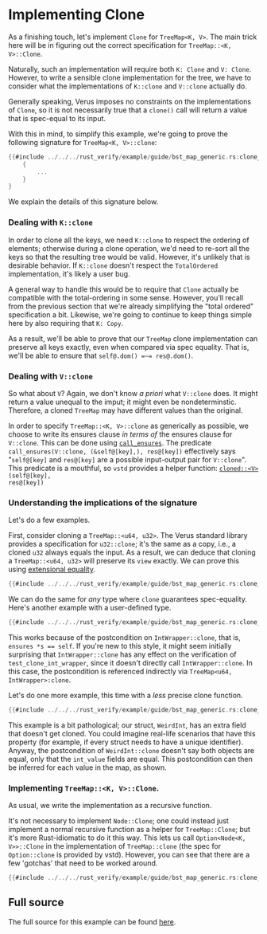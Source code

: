 # Implementing Clone

As a finishing touch, let's implement `Clone` for `TreeMap<K, V>`.
The main trick here will be in figuring out the correct specification for `TreeMap::<K, V>::Clone`.

Naturally, such an implementation will require both `K: Clone` and `V: Clone`.
However, to write a sensible clone implementation for the tree, we have to consider
what the implementations of `K::clone` and `V::clone` actually do.

Generally speaking, Verus imposes no constraints on the implementations of `Clone`,
so it is not necessarily true that a `clone()` call will return a value that is spec-equal
to its input.

With this in mind, to simplify this example,
we're going to prove the following signature for `TreeMap<K, V>::clone`:

```rust
{{#include ../../../rust_verify/example/guide/bst_map_generic.rs:clone_signature}}
    {
        ...
    }
}
```
We explain the details of this signature below.

### Dealing with `K::clone`

In order to clone all the keys, we need `K::clone` to respect the ordering of elements; 
otherwise during a clone operation,
we'd need to re-sort all the keys so that the resulting tree would be valid.
However, it's unlikely that is desirable behavior. If `K::clone` doesn't respect the
`TotalOrdered` implementation, it's likely a user bug.

A general way to handle this would be to require that `Clone` actually be compatible
with the total-ordering in some sense.
However, you'll
recall from the previous section that we're already simplifying the "total ordered" specification
a bit. Likewise, we're going to continue to keep things simple here by also requiring
that `K: Copy`.

As a result, we'll be able to prove that our `TreeMap` clone implementation can preserve
all keys exactly, even when compared via spec equality. That is, we'll be able to
ensure that `self@.dom() =~= res@.dom()`.

### Dealing with `V::clone`

So what about `V`? Again, we don't know _a priori_ what `V::clone` does. It might return
a value unequal to the imput; it might even be nondeterminstic. Therefore,
a cloned `TreeMap` may have different values than the original.

In order to specify `TreeMap::<K, V>::clone` as generically as possible, we choose
to write its ensures clause _in terms of_ the ensures clause for `V::clone`.
This can be done using [`call_ensures`](./exec_funs_as_values.md).
The predicate `call_ensures(V::clone, (&self@[key],), res@[key])` effectively says
"`self@[key]` and `res@[key]` are a possible input-output pair for `V::clone`".
This predicate is a mouthful, so `vstd` provides a helper function:
<code class="hljs"><a href="https://verus-lang.github.io/verus/source/doc/vstd/pervasive/fn.cloned.html">cloned::&lt;V&gt;</a>(self@[key], res@[key])</code>

### Understanding the implications of the signature

Let's do a few examples.

First, consider cloning a `TreeMap::<u64, u32>`. The Verus standard library provides
a specification for `u32::clone`; it's the same as a copy, i.e., a cloned `u32` always
equals the input. As a result, we can deduce that cloning a `TreeMap::<u64, u32>` will
preserve its `view` exactly. We can prove this using [extensional equality](./extensional_equality.md).

```rust
{{#include ../../../rust_verify/example/guide/bst_map_generic.rs:clone_u32}}
```

We can do the same for _any_ type where `clone` guarantees spec-equality. Here's another
example with a user-defined type.

```rust
{{#include ../../../rust_verify/example/guide/bst_map_generic.rs:clone_int_wrapper}}
```

This works because of the postcondition on `IntWrapper::clone`, that is, `ensures *s == self`.
If you're new to this style, it might seem initially surprising that 
`IntWrapper::clone` has any effect on the verification of `test_clone_int_wrapper`, since
it doesn't directly call `IntWrapper::clone`. In this case, the postcondition is referenced
indirectly via `TreeMap<u64, IntWrapper>:clone`.

Let's do one more example, this time with a _less_ precise clone function.

```rust
{{#include ../../../rust_verify/example/guide/bst_map_generic.rs:clone_weird_int}}
```

This example is a bit pathological; our struct, `WeirdInt`, has an extra field that doesn't
get cloned. You could imagine real-life scenarios that have this property (for example,
if every struct needs to have a unique identifier). Anyway, the postcondition of
`WeirdInt::clone` doesn't say both objects are equal, only that the `int_value` fields are equal.
This postcondition can then be inferred for each value in the map, as shown.

### Implementing `TreeMap::<K, V>::Clone`.

As usual, we write the implementation as a recursive function.

It's not necessary to implement `Node::Clone`; one could instead just implement a normal
recursive function as a helper for `TreeMap::Clone`; but it's more Rust-idiomatic to do it
this way. This lets us call `Option<Node<K, V>>::Clone`
in the implementation of `TreeMap::clone` (the spec for `Option::clone` is provided by
vstd). However, you can see that there are a few 'gotchas' that need
to be worked around.

```rust
{{#include ../../../rust_verify/example/guide/bst_map_generic.rs:clone_full_impl}}
```

## Full source

The full source for this example can be found [here](./container_bst_all_source.md#version-with-generic-key-type-and-clone-implementation).
